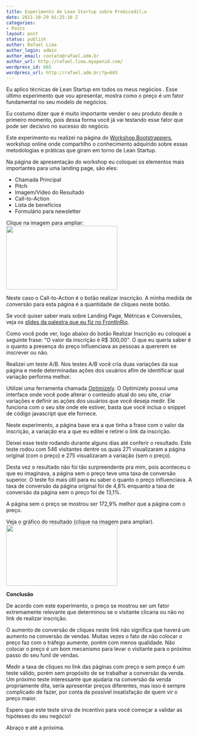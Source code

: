 ```yaml
---
title: Experimento de Lean Startup sobre Pre&ccedil;o
date: 2011-10-29 01:25:16 Z
categories:
- Posts
layout: post
status: publish
author: Rafael Lima
author_login: admin
author_email: contato@rafael.adm.br
author_url: http://rafael.lima.myopenid.com/
wordpress_id: 665
wordpress_url: http://rafael.adm.br/?p=665
---
```


Eu aplico t&eacute;cnicas de Lean Startup em todos os meus neg&oacute;cios . Esse &uacute;ltimo experimento que vou apresentar, mostra como o pre&ccedil;o &eacute; um fator fundamental no seu modelo de neg&oacute;cios.

Eu costumo dizer que &eacute; muito importante vender o seu produto desde o primeiro momento, pois dessa forma voc&ecirc; j&aacute; vai testando esse fator que pode ser decisivo no sucesso do neg&oacute;cio.

Este experimento eu realizei na p&aacute;gina do <a href="http://workshop.bootstrappers.com.br" target="_blank">Workshop Bootstrappers</a>, workshop online onde compartilho o conhecimento adquirido sobre essas metodologias e pr&aacute;ticas que giram em torno de Lean Startup.

Na p&aacute;gina de apresenta&ccedil;&atilde;o do workshop eu coloquei os elementos mais importantes para uma landing page, s&atilde;o eles:
<ul>
	<li>Chamada Principal</li>
	<li>Pitch</li>
	<li>Imagem/V&iacute;deo do Resultado</li>
	<li>Call-to-Action</li>
	<li>Lista de benef&iacute;cios</li>
	<li>Formul&aacute;rio para newsletter</li>
</ul>

Clique na imagem para ampliar:
<a href="http://rafael.adm.br/wp-content/uploads/2011/10/workshop-lean-startup.png" target="_blank"><img src="http://rafael.adm.br/wp-content/uploads/2011/10/workshop-lean-startup-300x171.png" alt="" title="workshop-lean-startup" width="300" height="171" class="aligncenter size-medium wp-image-667" /></a>

Neste caso o Call-to-Action &eacute; o bot&atilde;o realizar inscri&ccedil;&atilde;o. A minha medida de convers&atilde;o para esta p&aacute;gina &eacute; a quantidade de cliques neste bot&atilde;o.

Se voc&ecirc; quiser saber mais sobre Landing Page, M&eacute;tricas e Convers&otilde;es, veja os <a href="http://www.slideshare.net/rafael_lima/alinhando-o-design-s-metricas-e-converses" target="_blank">slides da palestra que eu fiz no FrontInRio</a>.

Como voc&ecirc; pode ver, logo abaixo do bot&atilde;o Realizar Inscri&ccedil;&atilde;o eu coloquei a seguinte frase: "O valor da inscri&ccedil;&atilde;o &eacute; R$ 300,00". O que eu queria saber &eacute; o quanto a presen&ccedil;a do pre&ccedil;o influenciava as pessoas a quererem se inscrever ou n&atilde;o.

Realizei um teste A/B. Nos testes A/B voc&ecirc; cria duas varia&ccedil;&otilde;es da sua p&aacute;gina e mede determinadas a&ccedil;&otilde;es dos usu&aacute;rios afim de identificar qual varia&ccedil;&atilde;o performa melhor.

Utilizei uma ferramenta chamada <a href="http://optimizely.com" target="_blank">Optimizely</a>. O Optimizely possui uma interface onde voc&ecirc; pode alterar o conte&uacute;do atual do seu site, criar varia&ccedil;&otilde;es e definir as a&ccedil;&otilde;es dos usu&aacute;rios que voc&ecirc; deseja medir. Ele funciona com o seu site onde ele estiver, basta que voc&ecirc; inclua o snippet de c&oacute;digo javascript que ele fornece.

Neste experimento, a p&aacute;gina base era a que tinha a frase com o valor da inscri&ccedil;&atilde;o, a varia&ccedil;&atilde;o era a que eu editei e retirei o link da inscri&ccedil;&atilde;o.

Deixei esse teste rodando durante alguns dias at&eacute; conferir o resultado. Este teste rodou com 546 visitantes dentre os quais 271 visualizaram a p&aacute;gina original (com o pre&ccedil;o) e 275 visualizaram a varia&ccedil;&atilde;o (sem o pre&ccedil;o).

Desta vez o resultado n&atilde;o foi t&atilde;o surpreendente pra mim, pois aconteceu o que eu imaginava, a p&aacute;gina sem o pre&ccedil;o teve uma taxa de convers&atilde;o superior. O teste foi mais &uacute;til para eu saber o quanto o pre&ccedil;o influenciava. A taxa de convers&atilde;o da p&aacute;gina original foi de 4,8% enquanto a taxa de convers&atilde;o da p&aacute;gina sem o pre&ccedil;o foi de 13,1%.

A p&aacute;gina sem o pre&ccedil;o se mostrou ser 172,9% melhor que a p&aacute;gina com o pre&ccedil;o.

Veja o gr&aacute;fico do resultado (clique na imagem para ampliar).
<a href="http://rafael.adm.br/wp-content/uploads/2011/10/split-test-lean-startup-workshop-preco.png" target="_blank"><img src="http://rafael.adm.br/wp-content/uploads/2011/10/split-test-lean-startup-workshop-preco-300x164.png" alt="" title="split-test-lean-startup-workshop-preco" width="300" height="164" class="aligncenter size-medium wp-image-669" /></a>

<strong>Conclus&atilde;o</strong>

De acordo com este experimento, o pre&ccedil;o se mostrou ser um fator extremamente relevante que determinou se o visitante clicaria ou n&atilde;o no link de realizar inscri&ccedil;&atilde;o.

O aumento de convers&atilde;o de cliques neste link n&atilde;o significa que haver&aacute; um aumento na convers&atilde;o de vendas. Muitas vezes o fato de n&atilde;o colocar o pre&ccedil;o faz com o tr&aacute;fego aumente, por&eacute;m com menos qualidade. N&atilde;o colocar o pre&ccedil;o &eacute; um bom mecanismo para levar o visitante para o pr&oacute;ximo passo do seu funil de vendas.

Medir a taxa de cliques no link das p&aacute;ginas com pre&ccedil;o e sem pre&ccedil;o &eacute; um teste v&aacute;lido, por&eacute;m sem prop&oacute;sito de se trabalhar a convers&atilde;o da venda. Um pr&oacute;ximo teste interessante que ajudaria na convers&atilde;o da venda propriamente dita, seria apresentar pre&ccedil;os diferentes, mas isso &eacute; sempre complicado de fazer, por conta da poss&iacute;vel insatisfa&ccedil;&atilde;o de quem vir o pre&ccedil;o maior.

Espero que este teste sirva de incentivo para voc&ecirc; come&ccedil;ar a validar as hip&oacute;teses do seu neg&oacute;cio!

Abra&ccedil;o e at&eacute; a pr&oacute;xima.




